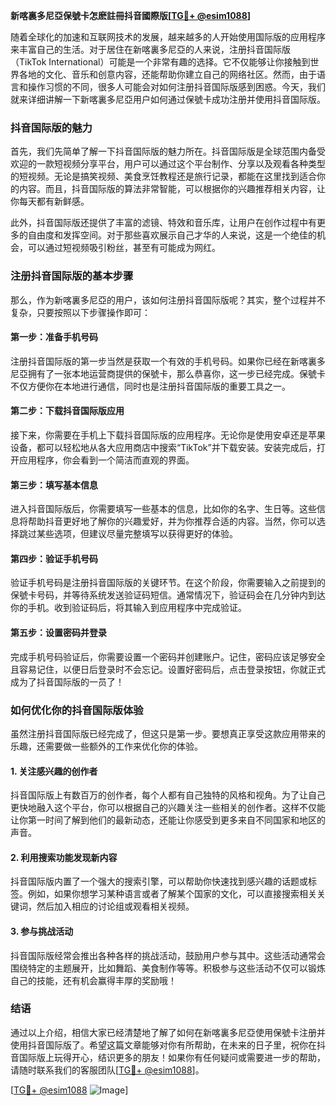 **新喀裏多尼亞保號卡怎麽註冊抖音國際版[[TG💪+ @esim1088](https://t.me/s/esim1088)]**

随着全球化的加速和互联网技术的发展，越来越多的人开始使用国际版的应用程序来丰富自己的生活。对于居住在新喀裏多尼亞的人来说，注册抖音国际版（TikTok International）可能是一个非常有趣的选择。它不仅能够让你接触到世界各地的文化、音乐和创意内容，还能帮助你建立自己的网络社区。然而，由于语言和操作习惯的不同，很多人可能会对如何注册抖音国际版感到困惑。今天，我们就来详细讲解一下新喀裏多尼亞用户如何通过保號卡成功注册并使用抖音国际版。

### 抖音国际版的魅力

首先，我们先简单了解一下抖音国际版的魅力所在。抖音国际版是全球范围内备受欢迎的一款短视频分享平台，用户可以通过这个平台制作、分享以及观看各种类型的短视频。无论是搞笑视频、美食烹饪教程还是旅行记录，都能在这里找到适合你的内容。而且，抖音国际版的算法非常智能，可以根据你的兴趣推荐相关内容，让你每天都有新鲜感。

此外，抖音国际版还提供了丰富的滤镜、特效和音乐库，让用户在创作过程中有更多的自由度和发挥空间。对于那些喜欢展示自己才华的人来说，这是一个绝佳的机会，可以通过短视频吸引粉丝，甚至有可能成为网红。

### 注册抖音国际版的基本步骤

那么，作为新喀裏多尼亞的用户，该如何注册抖音国际版呢？其实，整个过程并不复杂，只要按照以下步骤操作即可：

#### 第一步：准备手机号码

注册抖音国际版的第一步当然是获取一个有效的手机号码。如果你已经在新喀裏多尼亞拥有了一张本地运营商提供的保號卡，那么恭喜你，这一步已经完成。保號卡不仅方便你在本地进行通信，同时也是注册抖音国际版的重要工具之一。

#### 第二步：下载抖音国际版应用

接下来，你需要在手机上下载抖音国际版的应用程序。无论你是使用安卓还是苹果设备，都可以轻松地从各大应用商店中搜索“TikTok”并下载安装。安装完成后，打开应用程序，你会看到一个简洁而直观的界面。

#### 第三步：填写基本信息

进入抖音国际版后，你需要填写一些基本的信息，比如你的名字、生日等。这些信息将帮助抖音更好地了解你的兴趣爱好，并为你推荐合适的内容。当然，你可以选择跳过某些选项，但建议尽量完整填写以获得更好的体验。

#### 第四步：验证手机号码

验证手机号码是注册抖音国际版的关键环节。在这个阶段，你需要输入之前提到的保號卡号码，并等待系统发送验证码短信。通常情况下，验证码会在几分钟内到达你的手机。收到验证码后，将其输入到应用程序中完成验证。

#### 第五步：设置密码并登录

完成手机号码验证后，你需要设置一个密码并创建账户。记住，密码应该足够安全且容易记住，以便日后登录时不会忘记。设置好密码后，点击登录按钮，你就正式成为了抖音国际版的一员了！

### 如何优化你的抖音国际版体验

虽然注册抖音国际版已经完成了，但这只是第一步。要想真正享受这款应用带来的乐趣，还需要做一些额外的工作来优化你的体验。

#### 1. 关注感兴趣的创作者

抖音国际版上有数百万的创作者，每个人都有自己独特的风格和视角。为了让自己更快地融入这个平台，你可以根据自己的兴趣关注一些相关的创作者。这样不仅能让你第一时间了解到他们的最新动态，还能让你感受到更多来自不同国家和地区的声音。

#### 2. 利用搜索功能发现新内容

抖音国际版内置了一个强大的搜索引擎，可以帮助你快速找到感兴趣的话题或标签。例如，如果你想学习某种语言或者了解某个国家的文化，可以直接搜索相关关键词，然后加入相应的讨论组或观看相关视频。

#### 3. 参与挑战活动

抖音国际版经常会推出各种各样的挑战活动，鼓励用户参与其中。这些活动通常会围绕特定的主题展开，比如舞蹈、美食制作等等。积极参与这些活动不仅可以锻炼自己的技能，还有机会赢得丰厚的奖励哦！

### 结语

通过以上介绍，相信大家已经清楚地了解了如何在新喀裏多尼亞使用保號卡注册并使用抖音国际版了。希望这篇文章能够对你有所帮助，在未来的日子里，祝你在抖音国际版上玩得开心，结识更多的朋友！如果你有任何疑问或需要进一步的帮助，请随时联系我们的客服团队[[TG💪+ @esim1088](https://t.me/s/esim1088)]。

[[TG💪+ @esim1088](https://t.me/s/esim1088) ![Image](https://i.postimg.cc/4NQfJmqS/Snipaste-2025-05-13-00-14-12.png)]